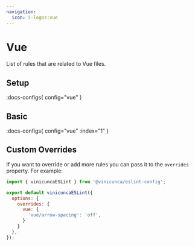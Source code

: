 ```yaml
---
navigation:
  icon: i-logos:vue
---
```


# Vue

List of rules that are related to Vue files.

## Setup

:docs-configs{ config="vue" }

## Basic

:docs-configs{ config="vue" :index="1" }

## Custom Overrides

If you want to override or add more rules you can pass it to the `overrides` property.
For example:

```js [eslint.config.js]
import { vinicuncaESLint } from '@vinicunca/eslint-config';

export default vinicuncaESLint({
  options: {
    overrides: {
      vue: {
        'vue/arrow-spacing': 'off',
      }
    }
  },
});
```
